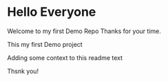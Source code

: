 # Hello Everyone 
Welcome to my first Demo Repo Thanks for your time.

This my first Demo project

Adding some context to this readme text

Thsnk you!
